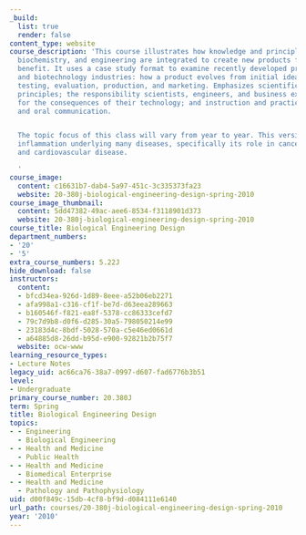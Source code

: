 ```yaml
---
_build:
  list: true
  render: false
content_type: website
course_description: 'This course illustrates how knowledge and principles of biology,
  biochemistry, and engineering are integrated to create new products for societal
  benefit. It uses a case study format to examine recently developed products of pharmaceutical
  and biotechnology industries: how a product evolves from initial idea, through patents,
  testing, evaluation, production, and marketing. Emphasizes scientific and engineering
  principles; the responsibility scientists, engineers, and business executives have
  for the consequences of their technology; and instruction and practice in written
  and oral communication.


  The topic focus of this class will vary from year to year. This version looks at
  inflammation underlying many diseases, specifically its role in cancer, diabetes,
  and cardiovascular disease.

  '
course_image:
  content: c16631b7-dab4-5a97-451c-3c335373fa23
  website: 20-380j-biological-engineering-design-spring-2010
course_image_thumbnail:
  content: 5dd47382-49ac-aee6-8534-f3118901d373
  website: 20-380j-biological-engineering-design-spring-2010
course_title: Biological Engineering Design
department_numbers:
- '20'
- '5'
extra_course_numbers: 5.22J
hide_download: false
instructors:
  content:
  - bfcd34ea-926d-1d89-8eee-a52b06eb2271
  - afa998a1-c316-cf1f-be7d-d63eea289663
  - b160546f-f821-ea8f-5378-cc86333cefd7
  - 79c7d9b8-d0f6-d285-30a5-798050214e99
  - 23183d4c-8bdf-5028-570a-c5e46ed0661d
  - a64885d8-26dd-b95d-e900-92821b2b75f7
  website: ocw-www
learning_resource_types:
- Lecture Notes
legacy_uid: ac66ca76-38a7-0997-d607-fad6776b3b51
level:
- Undergraduate
primary_course_number: 20.380J
term: Spring
title: Biological Engineering Design
topics:
- - Engineering
  - Biological Engineering
- - Health and Medicine
  - Public Health
- - Health and Medicine
  - Biomedical Enterprise
- - Health and Medicine
  - Pathology and Pathophysiology
uid: d00f849c-15db-4cf8-bf9d-d084111e6140
url_path: courses/20-380j-biological-engineering-design-spring-2010
year: '2010'
---
```

